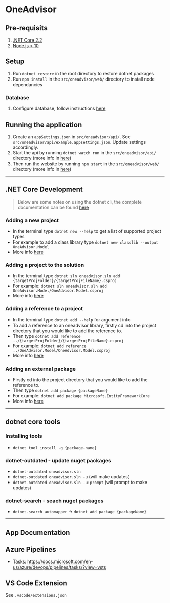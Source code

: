 # OneAdvisor

## Pre-requisits

1. [.NET Core 2.2](https://dotnet.microsoft.com/download/dotnet-core/2.2)
1. [Node.js > 10](https://nodejs.org/en/download/)

## Setup

1. Run `dotnet restore` in the root directory to restore dotnet packages
1. Run `npm install` in the `src/oneadvisor/web/` directory to install node dependancies

### Database

1. Configure database, follow instructions [here](src/OneAdvisor.Data/README.md)

## Running the application

1. Create an `appSettings.json` in `src/oneadvisor/api/`. See `src/oneadvisor/api/example.appsettings.json`. Update settings accordingly.
1. Start the api by running `dotnet watch run` in the `src/oneadvisor/api/` directory (more info in [here](src/oneadvisor/api/README.md))
1. Then run the website by running `npm start` in the `src/oneadvisor/web/` directory (more info in [here](src/oneadvisor/web/README.md))

---

## .NET Core Development

> Below are some notes on using the dotnet cli, the complete documentation can be found [here](https://docs.microsoft.com/en-us/dotnet/core/tools/index?tabs=netcore2x)

### Adding a new project

- In the terminal type `dotnet new --help` to get a list of supported project types
- For example to add a class library type `dotnet new classlib --output OneAdvisor.Model`
- More info [here](https://docs.microsoft.com/en-us/dotnet/core/tools/dotnet-new?tabs=netcore21)

### Adding a project to the solution

- In the terminal type `dotnet sln oneadvisor.sln add {targetProjFolder}/{targetProjFileName}.csproj`
- For example: `dotnet sln oneadvisor.sln add OneAdvisor.Model/OneAdvisor.Model.csproj`
- More info [here](https://docs.microsoft.com/en-us/dotnet/core/tools/dotnet-sln)

### Adding a reference to a project

- In the terminal type `dotnet add --help` for argument info
- To add a reference to an oneadvisor library, firstly cd into the project directory that you would like to add the reference to.
- Then type `dotnet add reference ../{targetProjFolder}/{targetProjFileName}.csproj`
- For example: `dotnet add reference ../OneAdvisor.Model/OneAdvisor.Model.csproj`
- More info [here](https://docs.microsoft.com/en-us/dotnet/core/tools/dotnet-add-reference)

### Adding an external package

- Firstly cd into the project directory that you would like to add the reference to.
- Then type `dotnet add package {packageName}`
- For example: `dotnet add package Microsoft.EntityFrameworkCore`
- More info [here](https://docs.microsoft.com/en-us/dotnet/core/tools/dotnet-add-package)

---

## dotnet core tools

### Installing tools

- `dotnet tool install -g {package-name}`

### dotnet-outdated - update nuget packages

- `dotnet-outdated oneadvisor.sln`
- `dotnet-outdated oneadvisor.sln -u` (will make updates)
- `dotnet-outdated oneadvisor.sln -u:prompt` (will prompt to make updates)

### dotnet-search - seach nuget packages

- `dotnet-search automapper`
  -> `dotnet add package {packageName}`

---

## App Documentation

## Azure Pipelines

- Tasks: https://docs.microsoft.com/en-us/azure/devops/pipelines/tasks/?view=vsts

## VS Code Extension

See `.vscode/extensions.json`
